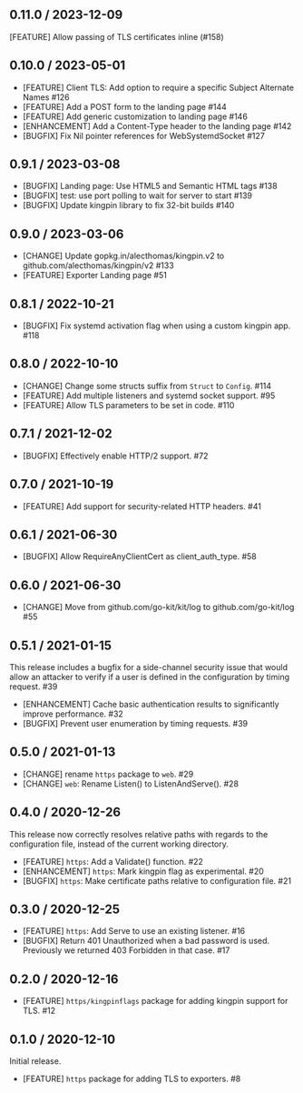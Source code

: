 ## 0.11.0 / 2023-12-09

[FEATURE] Allow passing of TLS certificates inline (#158)

## 0.10.0 / 2023-05-01

* [FEATURE] Client TLS: Add option to require a specific Subject Alternate Names #126
* [FEATURE] Add a POST form to the landing page #144
* [FEATURE] Add generic customization to landing page #146
* [ENHANCEMENT] Add a Content-Type header to the landing page #142
* [BUGFIX] Fix Nil pointer references for WebSystemdSocket #127

## 0.9.1 / 2023-03-08

* [BUGFIX] Landing page: Use HTML5 and Semantic HTML tags #138
* [BUGFIX] test: use port polling to wait for server to start #139
* [BUGFIX] Update kingpin library to fix 32-bit builds #140

## 0.9.0 / 2023-03-06

* [CHANGE] Update gopkg.in/alecthomas/kingpin.v2 to github.com/alecthomas/kingpin/v2 #133
* [FEATURE] Exporter Landing page #51

## 0.8.1 / 2022-10-21

* [BUGFIX] Fix systemd activation flag when using a custom kingpin app. #118

## 0.8.0 / 2022-10-10

* [CHANGE] Change some structs suffix from `Struct` to `Config`. #114
* [FEATURE] Add multiple listeners and systemd socket support. #95
* [FEATURE] Allow TLS parameters to be set in code. #110

## 0.7.1 / 2021-12-02

* [BUGFIX] Effectively enable HTTP/2 support. #72

## 0.7.0 / 2021-10-19

* [FEATURE] Add support for security-related HTTP headers. #41

## 0.6.1 / 2021-06-30

* [BUGFIX] Allow RequireAnyClientCert as client_auth_type. #58

## 0.6.0 / 2021-06-30

* [CHANGE] Move from github.com/go-kit/kit/log to github.com/go-kit/log #55

## 0.5.1 / 2021-01-15

This release includes a bugfix for a side-channel security issue that would
allow an attacker to verify if a user is defined in the configuration by timing
request. #39

* [ENHANCEMENT] Cache basic authentication results to significantly improve
  performance. #32
* [BUGFIX] Prevent user enumeration by timing requests. #39

## 0.5.0 / 2021-01-13

* [CHANGE] rename `https` package to `web`. #29
* [CHANGE] `web`: Rename Listen() to ListenAndServe(). #28

## 0.4.0 / 2020-12-26

This release now correctly resolves relative paths with regards to the
configuration file, instead of the current working directory.

* [FEATURE] `https`: Add a Validate() function. #22
* [ENHANCEMENT] `https`: Mark kingpin flag as experimental. #20
* [BUGFIX] `https`: Make certificate paths relative to configuration file. #21

## 0.3.0 / 2020-12-25

* [FEATURE] `https`: Add Serve to use an existing listener. #16
* [BUGFIX] Return 401 Unauthorized when a bad password is used. Previously we
  returned 403 Forbidden in that case. #17

## 0.2.0 / 2020-12-16

* [FEATURE] `https/kingpinflags` package for adding kingpin support for TLS. #12

## 0.1.0 / 2020-12-10

Initial release.

* [FEATURE] `https` package for adding TLS to exporters. #8

